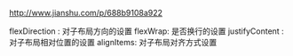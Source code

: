 http://www.jianshu.com/p/688b9108a922





flexDirection  : 对子布局方向的设置 
flexWrap: 是否换行的设置
justifyContent :对子布局相对位置的设置
alignItems: 对子布局对齐方式设置

